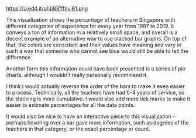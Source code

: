 https://i.redd.it/phb83fffhuj61.png

This visualization shows the percentage of teachers in Singapore with different categories of experience for every year from 1987 to 2019. It conveys a ton of information in a relatively small space, and overall is a decent example of an alternative way to use stacked bar graphs. On top of that, the colors are consistent and their values have meaning and vary in such a way that someone who cannot see blue would still be able to tell the difference.

Another form this information could have been presented is a series of pie charts, although I wouldn't really personally recommend it.

I think I would actually reverse the order of the bars to make it even easier to process. Technically, all the teachers have had 0-4 years of service, so the stacking is more cumulative. I would also add more tick marks to make it easier to estimate percentages for all the data points.

It would also be nice to have an interactive piece to this visualization - perhaps hovering over a bar gave more information, such as degrees of the teachers in that category, or the exact percentage or count.
